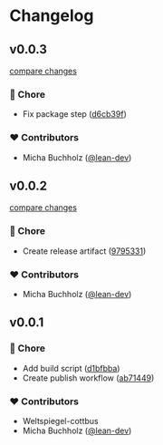 # Changelog


## v0.0.3

[compare changes](https://github.com/weltspiegel-cottbus/joomla-integration/compare/v0.0.2...v0.0.3)

### 🏡 Chore

- Fix package step ([d6cb39f](https://github.com/weltspiegel-cottbus/joomla-integration/commit/d6cb39f))

### ❤️ Contributors

- Micha Buchholz ([@lean-dev](http://github.com/lean-dev))

## v0.0.2

[compare changes](https://github.com/weltspiegel-cottbus/joomla-integration/compare/v0.0.1...v0.0.2)

### 🏡 Chore

- Create release artifact ([9795331](https://github.com/weltspiegel-cottbus/joomla-integration/commit/9795331))

### ❤️ Contributors

- Micha Buchholz ([@lean-dev](http://github.com/lean-dev))

## v0.0.1


### 🏡 Chore

- Add build script ([d1bfbba](https://github.com/weltspiegel-cottbus/joomla-integration/commit/d1bfbba))
- Create publish workflow ([ab71449](https://github.com/weltspiegel-cottbus/joomla-integration/commit/ab71449))

### ❤️ Contributors

- Weltspiegel-cottbus 
- Micha Buchholz ([@lean-dev](http://github.com/lean-dev))

